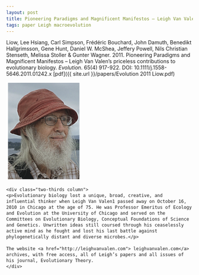 ```yaml
---
layout: post
title: Pioneering Paradigms and Magnificent Manifestos – Leigh Van Valen’s priceless contributions to evolutionary biology
tags: paper Leigh macroevolution 
---
```


Liow, Lee Hsiang, Carl Simpson, Frédéric Bouchard, John Damuth, Benedikt Hallgrimsson, Gene Hunt, Daniel W. McShea, Jeffery Powell, Nils Christian Stenseth, Melissa Stoller & Gunter Wagner. 2011. Pioneering Paradigms and Magnificent Manifestos – Leigh Van Valen’s priceless contributions to evolutionary biology. _Evolution_. 65(4) 917-922. DOI: 10.1111/j.1558-5646.2011.01242.x [pdf]({{ site.url }}/papers/Evolution 2011 Liow.pdf)






<div class="container">

<div class="row">
    <div class="one-third column">
    <img src="/assets/img/leigh.png"  style="width: 200px;"/></div>

    <div class="two-thirds column">
    <p>Evolutionary biology lost a unique, broad, creative, and influential thinker when Leigh Van Valen1 passed away on October 16, 2010 in Chicago at the age of 75. He was Professor Emeritus of Ecology and Evolution at the University of Chicago and served on the Committees on Evolutionary Biology, Conceptual Foundations of Science and Genetics. Unwritten ideas still coursed through his ceaselessly active mind as he fought and lost his last battle against phylogenetically distant and diverse microbes.</p>

    The website <a href="http://leighvanvalen.com"> leighvanvalen.com</a> archives, with free access, all of Leigh’s papers and all issues of his journal, Evolutionary Theory.
    </div>
  </div>

  </div>